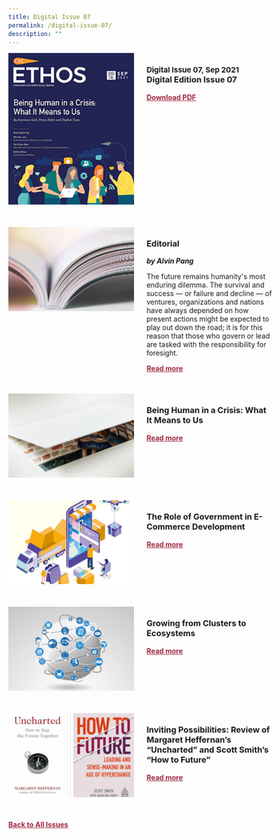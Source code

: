 ```yaml
---
title: Digital Issue 07
permalink: /digital-issue-07/
description: ""
---
```

<style>

.back a
{
	color: #9f2943;
	font-weight: bold;
	}
	
.cat
   {
   font-size: 15px;
   }

.text
{
	width: 50%;
}	
	
.img1 img
{
margin-top:25px;	
}	
	
.img img
{
margin-top:15px;	
}		
	
.button1 a
{
	color: #9f2943;
	font-weight:bold;
}
	

.grid-container {
	display: grid;
	grid-template-columns: 50% 50%;
	grid-column-gap: 5%;
	margin-bottom: 5%;
	}	
	
@media only screen and (max-width: 600px) {
	.grid-container {
		display: block;
	}
}	
</style>


<div class="grid-container">
	<div><img src="/images/Ethos_Thumbnails_Cover/ethosdigital07.jpg"></div>
	<div>
		<h3><span class="cat">Digital Issue 07, Sep 2021</span><br>Digital Edition Issue 07</h3>
		<p></p>
		<div class="button1"><a target="_blank" href="https://file.go.gov.sg/digital-issue-07.pdf">Download PDF</a></div>
	</div>
</div>

<br>

<div class="grid-container">
	<div><img src="/images/Landing_Banner_Images/tile_editorial.jpg"></div>
	<div>
		<h3>Editorial</h3>
		<b><i>by Alvin Pang</i></b>
		<p>The future remains humanity's most enduring dilemma. The survival and success — or failure and decline — of ventures, organizations and nations have always depended on how present actions might be expected to play out down the road; it is for this reason that those who govern or lead are tasked with the responsibility for foresight.</p>
		<div class="button1"><a href="/digital-issue-07/editorial/">Read more</a></div>
	</div>
</div>

<br>

<div class="grid-container">
	<div><img src="/images/Cropped_images/Ethos_Digital_07/D7_Teaser_Being%20Human%20in%20a%20Crisis.jpg"></div>
	<div>
		<h3>Being Human in a Crisis: What It Means to Us</h3>
		<b><i></i></b>
		<p></p>
		<div class="button1"><a href="/digital-issue-07/being-human-in-a-crisis-what-it-means-to-us/">Read more</a></div>
	</div>
</div>

<br>

<div class="grid-container">
	<div><img src="/images/Cropped_images/Ethos_Digital_07/D7_Teaser_eCommerce%20Development.jpg"></div>
	<div>
		<h3>The Role of Government in E-Commerce Development</h3>
		<b><i></i></b>
		<p></p>
		<div class="button1"><a href="/digital-issue-07/the-role-of-government-in-e-commerce-development/">Read more</a></div>
	</div>
</div>


<br>

<div class="grid-container">
	<div><img src="/images/Cropped_images/Ethos_Digital_07/D7_Teaser_Growing%20from%20Clusters%20to%20Ecosystems.jpg"></div>
	<div>
		<h3>Growing from Clusters to Ecosystems</h3>
		<b><i></i></b>
		<p></p>
		<div class="button1"><a href="/digital-issue-07/inviting-possibilities/">Read more</a></div>
	</div>
</div>


<br>

<div class="grid-container">
	<div><img src="/images/Cropped_images/Ethos_Digital_07/Digital-07-04.jpg"></div>
	<div>
		<h3>Inviting Possibilities: Review of Margaret Heffernan’s “Uncharted” and Scott Smith’s “How to Future”</h3>
		<b><i></i></b>
		<p></p>
		<div class="button1"><a href="/digital-issue-07/inviting-possibilities/">Read more</a></div>
	</div>
</div>

<br>

<div class="back">
<a href="/all-issues/">Back to All Issues</a>
</div>